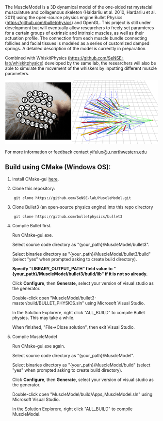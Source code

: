 The MuscleModel is a 3D dynamical model of the one-sided rat mystacial musculature and collagenous skeleton (Haidarliu et al. 2010, Hardarliu et al. 2011) using the open-source physics engine Bullet Physics (https://github.com/bulletphysics) and OpenGL. This project is still under development but will eventually allow researchers to freely set paramteres for a certain groups of extrinsic and intrinsic muscles, as well as their actuation profile. The connection from each muscle bundle connecting follicles and facial tissues is modeled as a series of customized damped springs. A detailed description of the model is currently in preparation. 

Combined with WhiskitPhysics (https://github.com/SeNSE-lab/whiskitphysics) developed by the same lab, the researchers will also be able to simulate the movement of the whiskers by inputting different muscle parameters.

<img src="docs/rat_face_and_muscle_model.PNG">

For more information or feedback contact yifuluo@u.northwestern.edu

## Build using CMake (Windows OS):
1. Install CMake-gui [here](https://cmake.org/download/).

2. Clone this repository:

```
	git clone https://github.com/SeNSE-lab/MuscleModel.git
```

3. Clone Bullet3 (an open-source physics engine) into this repo directory

```
	git clone https://github.com/bulletphysics/bullet3
```

4. Compile Bullet first.

   Run CMake-gui.exe. 

   Select source code directory as "{your_path}/MuscleModel/bullet3".

   Select binaries directory as "{your_path}/MuscleModel/bullet3/build" (select "yes" when prompted asking to create build directory).
   
   **Specify "LIBRARY_OUTPUT_PATH" field value to "{your_path}/MuscleModel/bullet3/build/lib" if it is not so already.**

   Click **Configure**, then **Generate**, select your version of visual studio as the generator.

   Double-click open "MuscleModel/bullet3-master/build/BULLET_PHYSICS.sln" using Microsoft Visual Studio.

   In the Solution Explorere, right click "ALL_BUILD" to compile Bullet physics. This may take a while.

   When finished, "File->Close solution", then exit Visual Studio.

5. Compile MuscleModel

   Run CMake-gui.exe again.

   Select source code directory as "{your_path}/MuscleModel".

   Select binaries directory as "{your_path}/MuscleModel/build" (select "yes" when prompted asking to create build directory).

   Click **Configure**, then **Generate**, select your version of visual studio as the generator.

   Double-click open "MuscleModel/build/Apps_MuscleModel.sln" using Microsoft Visual Studio.

   In the Solution Explorere, right click "ALL_BUILD" to compile MuscleModel.

   
